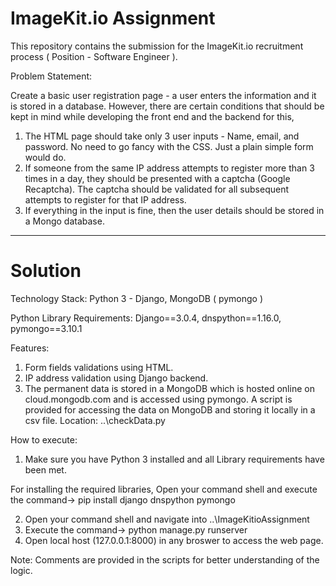 # ImageKit.io Assignment
This repository contains the submission for the ImageKit.io recruitment process ( Position - Software Engineer ).

Problem Statement:

Create a basic user registration page - a user enters the information and it is stored in a database. However, there are certain conditions that should be kept in mind while developing the front end and the backend for this,

1. The HTML page should take only 3 user inputs - Name, email, and password. No need
to go fancy with the CSS. Just a plain simple form would do.
2. If someone from the same IP address attempts to register more than 3 times in a day,
they should be presented with a captcha (Google Recaptcha). The captcha should be
validated for all subsequent attempts to register for that IP address.
3. If everything in the input is fine, then the user details should be stored in a Mongo
database.

----

# Solution

Technology Stack:
Python 3 - Django, MongoDB ( pymongo )

Python Library Requirements:
Django==3.0.4, dnspython==1.16.0, pymongo==3.10.1

Features:
1) Form fields validations using HTML.
2) IP address validation using Django backend.
3) The permanent data is stored in a MongoDB which is hosted online on cloud.mongodb.com and is accessed using pymongo. A script is provided for accessing the data on MongoDB and storing it locally in a csv file. Location: ..\checkData.py

How to execute:

1) Make sure you have Python 3 installed and all Library requirements have been met.

For installing the required libraries,
Open your command shell and execute the command-> pip install django dnspython pymongo

2) Open your command shell and navigate into ..\ImageKitioAssignment
2) Execute the command-> python manage.py runserver
3) Open local host (127.0.0.1:8000) in any broswer to access the web page.

Note: Comments are provided in the scripts for better understanding of the logic.

